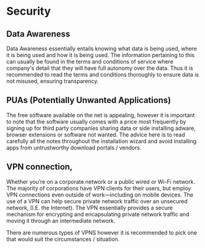 # Security

## Data Awareness
 
Data Awareness essentially entails knowing what data is being used, where it is being used and how it is being used. The information pertaining to this can usually be found in the terms and conditions of service where company's detail that they will have full autonomy over the data. Thus it is recommended to read the terms and conditions thoroughly to ensure data is not misused, ensuring transparency. 
 
 
 
## PUAs (Potentially Unwanted Applications)
 
The free software available on the net is appealing, however it is important to note that the software usually comes with a price most frequently by signing up for third party companies sharing data or side installing adware, browser extensions or software not wanted. The advice here is to read carefully all the notes throughout the installation wizard and avoid installing apps from untrustworthy download portals / vendors. 
 
 
 
## VPN connection,
 
Whether you’re on a corporate network or a public wired or Wi-Fi network. The majority of corporations have VPN clients for their users, but employ VPN connections even outside of work—including on mobile devices. 
The use of a VPN can help secure private network traffic over an unsecured network, (I.E. the Internet). The VPN essentially provides a secure mechanism for encrypting and encapsulating private network traffic and moving it through an intermediate network.  
 
There are numerous types of VPNS however it is recommended to pick one that would suit the circumstances / situation.
